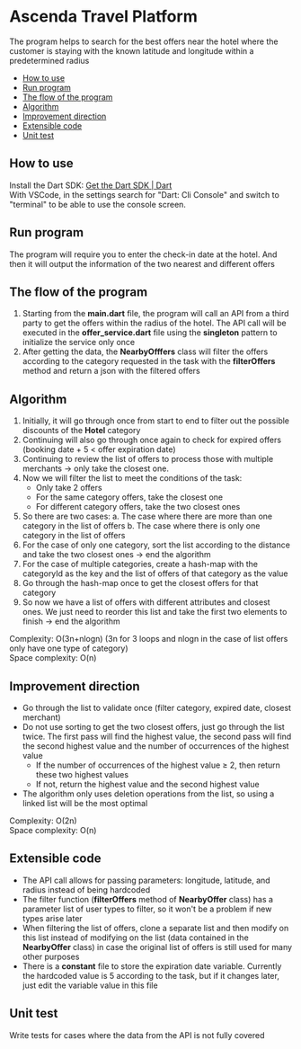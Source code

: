 # Ascenda Travel Platform
The program helps to search for the best offers near the hotel where the customer is staying with the known latitude and longitude within a predetermined radius

- [How to use](#how-to-use)
- [Run program](#run-program)
- [The flow of the program](#the-flow-of-the-program)
- [Algorithm](#algorithm)
- [Improvement direction](#improvement-direction)
- [Extensible code](#extensible-code)
- [Unit test](#unit-test)


## How to use
Install the Dart SDK: [Get the Dart SDK | Dart](https://dart.dev/get-dart)\
With VSCode, in the settings search for "Dart: Cli Console" and switch to "terminal" to be able to use the console screen.

## Run program
The program will require you to enter the check-in date at the hotel. And then it will output the information of the two nearest and different offers

## The flow of the program
1. Starting from the **main.dart** file, the program will call an API from a third party to get the offers within the radius of the hotel. The API call will be executed in the **offer_service.dart** file using the **singleton** pattern to initialize the service only once
2. After getting the data, the **NearbyOfffers** class will filter the offers according to the category requested in the task with the **filterOffers** method and return a json with the filtered offers

## Algorithm
1. Initially, it will go through once from start to end to filter out the possible discounts of the **Hotel** category
2. Continuing will also go through once again to check for expired offers (booking date + 5 < offer expiration date)
3. Continuing to review the list of offers to process those with multiple merchants → only take the closest one.
4. Now we will filter the list to meet the conditions of the task:
   * Only take 2 offers
   * For the same category offers, take the closest one
   * For different category offers, take the two closest ones
5. So there are two cases:
    a. The case where there are more than one category in the list of offers
    b. The case where there is only one category in the list of offers
6. For the case of only one category, sort the list according to the distance and take the two closest ones → end the algorithm
7. For the case of multiple categories, create a hash-map with the categoryId as the key and the list of offers of that category as the value
8. Go through the hash-map once to get the closest offers for that category
9. So now we have a list of offers with different attributes and closest ones. We just need to reorder this list and take the first two elements to finish → end the algorithm

Complexity: O(3n+nlogn) (3n for 3 loops and nlogn in the case of list offers only have one type of category)\
Space complexity: O(n)

## Improvement direction
* Go through the list to validate once (filter category, expired date, closest merchant)
* Do not use sorting to get the two closest offers, just go through the list twice. The first pass will find the highest value, the second pass will find the second highest value and the number of occurrences of the highest value
    * If the number of occurrences of the highest value ≥ 2, then return these two highest values
    * If not, return the highest value and the second highest value
* The algorithm only uses deletion operations from the list, so using a linked list will be the most optimal

Complexity: O(2n)\
Space complexity: O(n)

## Extensible code
* The API call allows for passing parameters: longitude, latitude, and radius instead of being hardcoded
* The filter function (**filterOffers** method of **NearbyOffer** class) has a parameter list of user types to filter, so it won't be a problem if new types arise later
* When filtering the list of offers, clone a separate list and then modify on this list instead of modifying on the list (data contained in the **NearbyOffer** class) in case the original list of offers is still used for many other purposes
* There is a **constant** file to store the expiration date variable. Currently the hardcoded value is 5 according to the task, but if it changes later, just edit the variable value in this file

## Unit test
Write tests for cases where the data from the API is not fully covered